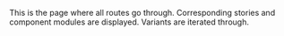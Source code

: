 This is the page where all routes go through. Corresponding stories and component modules are displayed. Variants are iterated through.
